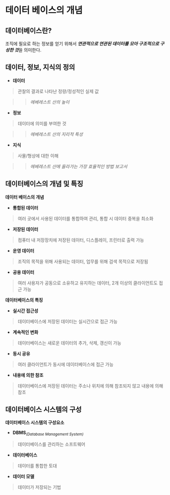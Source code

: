 # 데이터 베이스의 개념


## 데이터베이스란?
조직에 필요로 하는 정보를 얻기 위해서
***연관적으로 연관된 데이터를 모아 구조적으로 구성한 것***을 의미한다.


## 데이터, 정보, 지식의 정의

- **데이터**
> 관찰의 결과로 나타난 정량/정성적인 실제 값

> > _에베레스트 산의 높이_

- **정보**
> 데이터에 의미를 부여한 것 

> > _에베레스트 산의 지리적 특성_

- **지식**
> 사물/형상에 대한 이해 

> > _에베레스트 산에 올라가는 가장 효율적인 방법 보고서_


## 데이터베이스의 개념 및 특징
**데이터 베이스의 개념**

- **통합된 데이터**
> 여러 곳에서 사용된 데이터를 통합하여 관리, 통합 시 데이터 중복을 최소화

- **저장된 데이터**
> 컴퓨터 내 저장장치에 저장된 데이터, 디스플레이, 프린터로 출력 가능

- **운영 데이터**
> 조직의 목적을 위해 사용되는 데이터, 업무를 위해 검색 목적으로 저장됨

- **공용 데이터**
> 여러 사용자가 공동으로 소유하고 유지하는 데이터, 2개 이상의 클라이언트도 접근 가능


**데이터베이스의 특징**

- **실시간 접근성**
> 데이터베이스에 저장된 데이터는 실시간으로 접근 가능

- **계속적인 변화**
> 데이터베이스는 새로운 데이터의 추가, 삭제, 갱신이 가능

- **동시 공유**
> 여러 클라이언트가 동시에 데이터베이스에 접근 가능

- **내용에 의한 참조**
> 데이터베이스에 저장된 데이터는 주소나 위치에 의해 참조되지 않고 내용에 의해 참조


## 데이터베이스 시스템의 구성
**데이터베이스 시스템의 구성요소**

- **DBMS**<sub>_(Database Management System)_</sub>
> 데이터베이스를 관리하는 소프트웨어

- **데이터베이스**
> 데이터를 통합한 토대

- **데이터 모델**
> 데이터가 저장되는 기법



